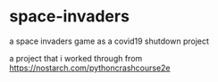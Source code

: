 # space-invaders
a space invaders game as a covid19 shutdown project

a project that i worked through from https://nostarch.com/pythoncrashcourse2e
